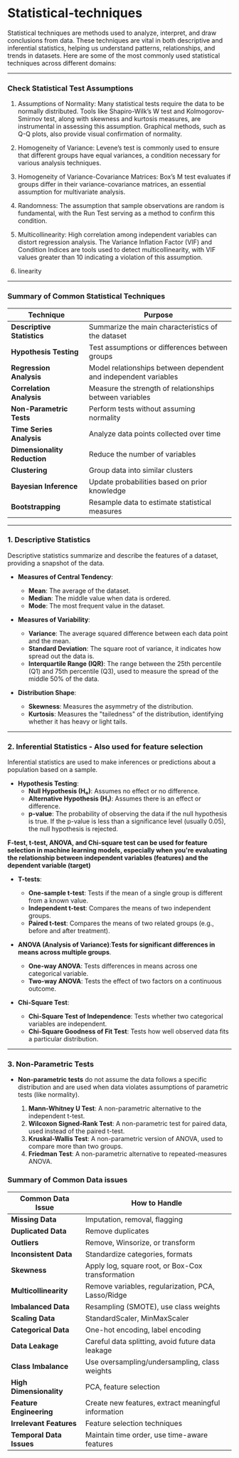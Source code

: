 # Statistical-techniques
Statistical techniques are methods used to analyze, interpret, and draw conclusions from data. These techniques are vital in both descriptive and inferential statistics, helping us understand patterns, relationships, and trends in datasets. Here are some of the most commonly used statistical techniques across different domains:

---
### Check Statistical Test Assumptions
1. Assumptions of Normality: Many statistical tests require the data to be normally distributed. Tools like Shapiro-Wilk’s W test and Kolmogorov-Smirnov test, along with skewness and kurtosis measures, are instrumental in assessing this assumption. Graphical methods, such as Q-Q plots, also provide visual confirmation of normality.

2. Homogeneity of Variance: Levene’s test is commonly used to ensure that different groups have equal variances, a condition necessary for various analysis techniques.

3. Homogeneity of Variance-Covariance Matrices: Box’s M test evaluates if groups differ in their variance-covariance matrices, an essential assumption for multivariate analysis.

4. Randomness: The assumption that sample observations are random is fundamental, with the Run Test serving as a method to confirm this condition.

5. Multicollinearity: High correlation among independent variables can distort regression analysis. The Variance Inflation Factor (VIF) and Condition Indices are tools used to detect multicollinearity, with VIF values greater than 10 indicating a violation of this assumption.
6. linearity
---

### Summary of Common Statistical Techniques

| **Technique**               | **Purpose**                                                   |
|-----------------------------|---------------------------------------------------------------|
| **Descriptive Statistics**   | Summarize the main characteristics of the dataset             |
| **Hypothesis Testing**       | Test assumptions or differences between groups                |
| **Regression Analysis**      | Model relationships between dependent and independent variables|
| **Correlation Analysis**     | Measure the strength of relationships between variables       |
| **Non-Parametric Tests**     | Perform tests without assuming normality                      |
| **Time Series Analysis**     | Analyze data points collected over time                       |
| **Dimensionality Reduction** | Reduce the number of variables                                |
| **Clustering**               | Group data into similar clusters                              |
| **Bayesian Inference**       | Update probabilities based on prior knowledge                 |
| **Bootstrapping**            | Resample data to estimate statistical measures                |

---
### **1. Descriptive Statistics**
Descriptive statistics summarize and describe the features of a dataset, providing a snapshot of the data.

- **Measures of Central Tendency**:
  - **Mean**: The average of the dataset.
  - **Median**: The middle value when data is ordered.
  - **Mode**: The most frequent value in the dataset.

- **Measures of Variability**:
  - **Variance**: The average squared difference between each data point and the mean.
  - **Standard Deviation**: The square root of variance, it indicates how spread out the data is.
  - **Interquartile Range (IQR)**: The range between the 25th percentile (Q1) and 75th percentile (Q3), used to measure the spread of the middle 50% of the data.

- **Distribution Shape**:
  - **Skewness**: Measures the asymmetry of the distribution.
  - **Kurtosis**: Measures the "tailedness" of the distribution, identifying whether it has heavy or light tails.

---

### **2. Inferential Statistics** - **Also used for feature selection**
Inferential statistics are used to make inferences or predictions about a population based on a sample.

- **Hypothesis Testing**:
  - **Null Hypothesis (H₀)**: Assumes no effect or no difference.
  - **Alternative Hypothesis (H₁)**: Assumes there is an effect or difference.
  - **p-value**: The probability of observing the data if the null hypothesis is true. If the p-value is less than a significance level (usually 0.05), the null hypothesis is rejected.


 **F-test, t-test, ANOVA, and Chi-square test can be used for feature selection in machine learning models, especially when you're evaluating the relationship between independent variables (features) and the dependent variable (target)**
- **T-tests**:
  - **One-sample t-test**: Tests if the mean of a single group is different from a known value.
  - **Independent t-test**: Compares the means of two independent groups.
  - **Paired t-test**: Compares the means of two related groups (e.g., before and after treatment).

- **ANOVA (Analysis of Variance)**:**Tests for significant differences in means across multiple groups**.
  - **One-way ANOVA**: Tests differences in means across one categorical variable.
  - **Two-way ANOVA**: Tests the effect of two factors on a continuous outcome.

- **Chi-Square Test**:
  - **Chi-Square Test of Independence**: Tests whether two categorical variables are independent.
  - **Chi-Square Goodness of Fit Test**: Tests how well observed data fits a particular distribution.

---
### 3. Non-Parametric Tests

- **Non-parametric tests** do not assume the data follows a specific distribution and are used when data violates assumptions of parametric tests (like normality).

   1. **Mann-Whitney U Test**: A non-parametric alternative to the independent t-test.
   2. **Wilcoxon Signed-Rank Test**: A non-parametric test for paired data, used instead of the paired t-test.
   3. **Kruskal-Wallis Test**: A non-parametric version of ANOVA, used to compare more than two groups.
   4. **Friedman Test**: A non-parametric alternative to repeated-measures ANOVA.

### Summary of Common Data issues

| **Common Data Issue**       | **How to Handle**                                             |
|-----------------------------|---------------------------------------------------------------|
| **Missing Data**            | Imputation, removal, flagging                                 |
| **Duplicated Data**         | Remove duplicates                                             |
| **Outliers**                | Remove, Winsorize, or transform                               |
| **Inconsistent Data**       | Standardize categories, formats                               |
| **Skewness**                | Apply log, square root, or Box-Cox transformation             |
| **Multicollinearity**       | Remove variables, regularization, PCA, Lasso/Ridge                         |
| **Imbalanced Data**         | Resampling (SMOTE), use class weights                         |
| **Scaling Data**            | StandardScaler, MinMaxScaler                                  |
| **Categorical Data**        | One-hot encoding, label encoding                              |
| **Data Leakage**            | Careful data splitting, avoid future data leakage             |
| **Class Imbalance**         | Use oversampling/undersampling, class weights                 |
| **High Dimensionality**     | PCA, feature selection                                        |
| **Feature Engineering**     | Create new features, extract meaningful information           |
| **Irrelevant Features**     | Feature selection techniques                                  |
| **Temporal Data Issues**    | Maintain time order, use time-aware features                  |







